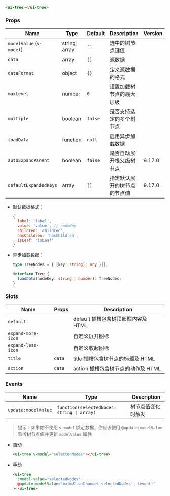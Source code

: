 ```html
<ui-tree></ui-tree>
```

### Props

| Name                     | Type          | Default | Description                  | Version |
| ------------------------ | ------------- | ------- | ---------------------------- | ------- |
| `modelValue` (`v-model`) | string, array | `''`    | 选中的树节点键值             |         |
| `data`                   | array         | `[]`    | 源数据                       |         |
| `dataFormat`             | object        | `{}`    | 定义源数据的格式             |         |
| `maxLevel`               | number        | `0`     | 设置加载树节点的最大层级     |         |
| `multiple`               | boolean       | `false` | 是否支持选定的多个树节点     |         |
| `loadData`               | function      | `null`  | 启用异步加载数据             |         |
| `autoExpandParent`       | boolean       | `false` | 是否自动展开根父级树节点     | 9.17.0  |
| `defaultExpandedKeys`    | array         | `[]`    | 指定默认展开的树节点的节点值 | 9.17.0  |

- 默认数据格式：

  ```js
  {
    label: 'label',
    value: 'value', // nodeKey
    children: 'children',
    hasChildren: 'hasChildren',
    isLeaf: 'isLeaf'
  }
  ```

- 异步加载数据：

  ```ts
  type TreeNodes = { [key: string]: any }[];

  interface Tree {
    loadData(nodeKey: string | number): TreeNodes;
  }
  ```

### Slots

| Name               | Props  | Description                         |
| ------------------ | ------ | ----------------------------------- |
| `default`          |        | default 插槽包含树顶部栏内容及 HTML |
| `expand-more-icon` |        | 自定义展开图标                      |
| `expand-less-icon` |        | 自定义收起图标                      |
| `title`            | `data` | title 插槽包含树节点的标题及 HTML   |
| `action`           | `data` | action 插槽包含树节点的动作及 HTML  |

### Events

| Name                | Type                                       | Description        |
| ------------------- | ------------------------------------------ | ------------------ |
| `update:modelValue` | `function(selectedNodes: string \| array)` | 树节点值变化时触发 |

> 提示：如果你不使用 `v-model` 绑定数据，你应该使用 `@update:modelValue` 监听树节点值并更新 `modelValue` 属性

- 自动

  ```html
  <ui-tree v-model="selectedNodes"></ui-tree>
  ```

- 手动

  ```html
  <ui-tree
    :model-value="selectedNodes"
    @update:modelValue="balmUI.onChange('selectedNodes', $event)"
  ></ui-tree>
  ```
